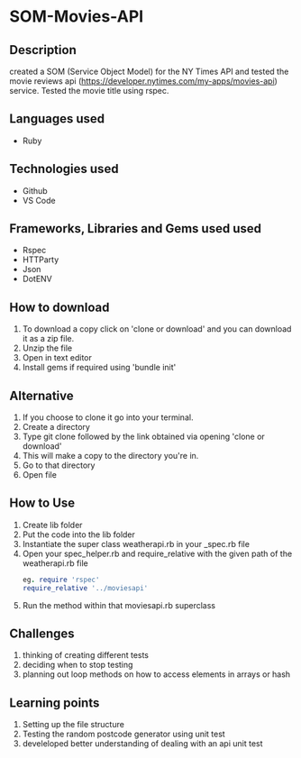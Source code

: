 # SOM-Movies-API

## Description

created a SOM (Service Object Model) for the NY Times API and tested the movie reviews api (https://developer.nytimes.com/my-apps/movies-api) service. Tested the movie title using rspec.

## Languages used
* Ruby 

## Technologies used 
* Github
* VS Code

## Frameworks, Libraries and Gems used used
* Rspec
* HTTParty
* Json
* DotENV

## How to download
1. To download a copy click on 'clone or download' and you can download it as a zip file.
2. Unzip the file
3. Open in text editor 
4. Install gems if required using 'bundle init'

## Alternative
1. If you choose to clone it go into your terminal.
2. Create a directory
3. Type git clone followed by the link obtained via opening 'clone or download'
4. This will make a copy to the directory you're in.
5. Go to that directory
6. Open file

## How to Use 
1. Create lib folder
2. Put the code into the lib folder
4. Instantiate the super class weatherapi.rb in your _spec.rb file
5. Open your spec_helper.rb and require_relative with the given path of the weatherapi.rb file
    ``` ruby
    eg. require 'rspec'
    require_relative '../moviesapi'
    ```
6. Run the method within that moviesapi.rb superclass


## Challenges 
1. thinking of creating different tests
2. deciding when to stop testing 
3. planning out loop methods on how to access elements in arrays or hash

## Learning points
1. Setting up the file structure
2. Testing the random postcode generator using unit test
3. develeloped better understanding of dealing with an api unit test